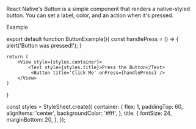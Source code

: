 React Native's Button is a simple component that renders a native-styled button. You can set a label, color, and an action when it's pressed.


Example

export default function ButtonExample(){
	const handlePress = () => {
		alert('Button was pressed!');
	}

	return (
		<View style={styles.container}>
			<Text style={styles.title}>Press the Button</Text>
			 <Button title='Click Me' onPress={handlePress} />
		</View>
	)
}

const styles = StyleSheet.create({
  container: {
    flex: 1,
    paddingTop: 60,
    alignItems: 'center',
    backgroundColor: '#fff',
  },
  title: {
    fontSize: 24,
    marginBottom: 20,
  },
});